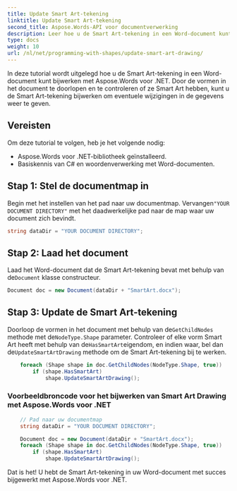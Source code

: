 ```yaml
---
title: Update Smart Art-tekening
linktitle: Update Smart Art-tekening
second_title: Aspose.Words-API voor documentverwerking
description: Leer hoe u de Smart Art-tekening in een Word-document kunt bijwerken met Aspose.Words voor .NET.
type: docs
weight: 10
url: /nl/net/programming-with-shapes/update-smart-art-drawing/
---
```


In deze tutorial wordt uitgelegd hoe u de Smart Art-tekening in een Word-document kunt bijwerken met Aspose.Words voor .NET. Door de vormen in het document te doorlopen en te controleren of ze Smart Art hebben, kunt u de Smart Art-tekening bijwerken om eventuele wijzigingen in de gegevens weer te geven.

## Vereisten
Om deze tutorial te volgen, heb je het volgende nodig:

- Aspose.Words voor .NET-bibliotheek geïnstalleerd.
- Basiskennis van C# en woordenverwerking met Word-documenten.

## Stap 1: Stel de documentmap in
 Begin met het instellen van het pad naar uw documentmap. Vervangen`"YOUR DOCUMENT DIRECTORY"` met het daadwerkelijke pad naar de map waar uw document zich bevindt.

```csharp
string dataDir = "YOUR DOCUMENT DIRECTORY";
```

## Stap 2: Laad het document
 Laad het Word-document dat de Smart Art-tekening bevat met behulp van de`Document` klasse constructeur.

```csharp
Document doc = new Document(dataDir + "SmartArt.docx");
```

## Stap 3: Update de Smart Art-tekening
 Doorloop de vormen in het document met behulp van de`GetChildNodes` methode met de`NodeType.Shape` parameter. Controleer of elke vorm Smart Art heeft met behulp van de`HasSmartArt`eigendom, en indien waar, bel dan de`UpdateSmartArtDrawing` methode om de Smart Art-tekening bij te werken.

```csharp
	foreach (Shape shape in doc.GetChildNodes(NodeType.Shape, true))
		if (shape.HasSmartArt)
			shape.UpdateSmartArtDrawing();
```


### Voorbeeldbroncode voor het bijwerken van Smart Art Drawing met Aspose.Words voor .NET 

```csharp
	// Pad naar uw documentmap
	string dataDir = "YOUR DOCUMENT DIRECTORY";

	Document doc = new Document(dataDir + "SmartArt.docx");
	foreach (Shape shape in doc.GetChildNodes(NodeType.Shape, true))
		if (shape.HasSmartArt)
			shape.UpdateSmartArtDrawing();
```

Dat is het! U hebt de Smart Art-tekening in uw Word-document met succes bijgewerkt met Aspose.Words voor .NET.
